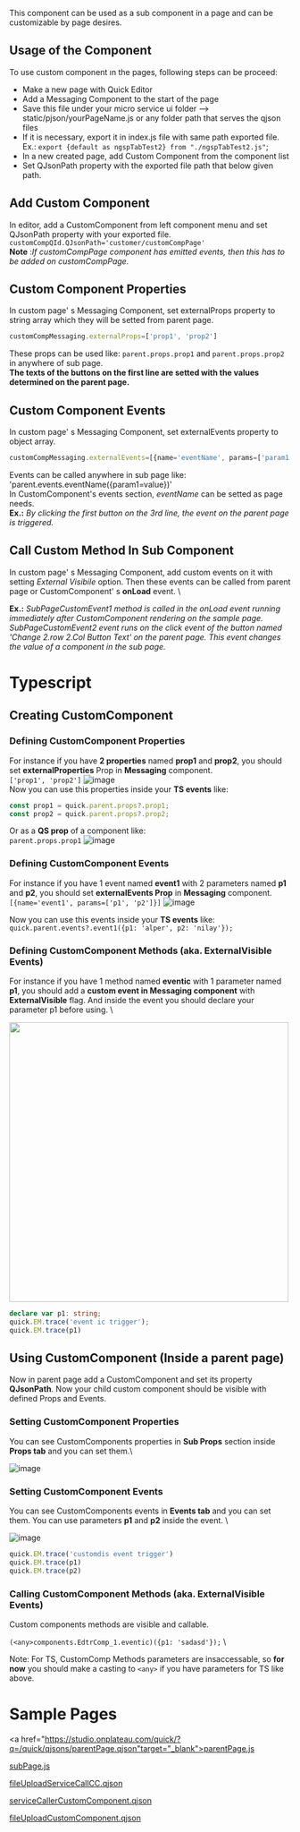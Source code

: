 This component can be used as a sub component in a page and can be customizable by page desires.

## Usage of the Component
To use custom component ın the pages, following steps can be proceed:
*  Make a new page with Quick Editor
*  Add a Messaging Component to the start of the page
*  Save this file under your micro service ui folder --> static/pjson/yourPageName.js or any folder path that serves the qjson files
*  If it is necessary, export it in index.js file with same path exported file.
 Ex.: `export {default as ngspTabTest2} from "./ngspTabTest2.js"`;
*  In a new created page, add Custom Component from the component list
*  Set QJsonPath property with the exported file path that below given path.


## Add Custom Component
In editor, add a CustomComponent from left component menu and set QJsonPath property with your exported file.
`customCompQId.QJsonPath='customer/customCompPage'` \
**Note** :*If customCompPage component has emitted events, then this has to be added on customCompPage.*

## Custom Component Properties
In custom page' s Messaging Component, set externalProps property to string array which they will be setted from parent page.
```js
customCompMessaging.externalProps=['prop1', 'prop2']
```
These props can be used like: `parent.props.prop1` and `parent.props.prop2` in anywhere of sub page. \
**The texts of the buttons on the first line are setted with the values ​​determined on the parent page.**

## Custom Component Events
In custom page' s Messaging Component, set externalEvents property to object array.
```js
customCompMessaging.externalEvents=[{name='eventName', params=['param1', 'param2']}]
```
Events can be called anywhere in sub page like: 'parent.events.eventName({param1=value})' \
In CustomComponent's events section, *eventName* can be setted as page needs. \
**Ex.:** *By clicking the first button on the 3rd line, the event on the parent page is triggered.*

## Call Custom Method In Sub Component
In custom page' s Messaging Component, add custom events on it with setting *External Visibile* option. Then these events can be called from parent page or CustomComponent' s **onLoad** event. \

**Ex.:** *SubPageCustomEvent1 method is called in the onLoad event running immediately after CustomComponent rendering on the sample page. SubPageCustomEvent2 event runs on the click event of the button named 'Change 2.row 2.Col Button Text' on the parent page. This event changes the value of a component in the sub page.*


# Typescript
## Creating CustomComponent
### Defining CustomComponent Properties
For instance if you have **2 properties** named **prop1** and **prop2**, you should set **externalProperties** Prop in **Messaging** component. \
`['prop1', 'prop2']` ![image](https://cdn.softtech.com.tr/ngsp-quick/nemo/dev/mdImages/customComponent/props.png) \
Now you can use this properties inside your **TS events** like:
```ts
const prop1 = quick.parent.props?.prop1;
const prop2 = quick.parent.props?.prop2;
```
Or as a **QS prop** of a component like:\
`parent.props.prop1` ![image](https://cdn.softtech.com.tr/ngsp-quick/nemo/dev/mdImages/customComponent/qsProps.png)


### Defining CustomComponent Events
For instance if you have 1 event named **event1** with 2 parameters named **p1** and **p2**, you should set **externalEvents Prop** in **Messaging** component. \
`[{name='event1', params=['p1', 'p2']}]` ![image](https://cdn.softtech.com.tr/ngsp-quick/nemo/dev/mdImages/customComponent/externalEventsProps.png)

Now you can use this events inside your **TS events** like: `quick.parent.events?.event1({p1: 'alper', p2: 'nilay'});`

### Defining CustomComponent Methods (aka. ExternalVisible Events)
For instance if you have 1 method named **eventic** with 1 parameter named **p1**, you should add a **custom event in Messaging component** with **ExternalVisible** flag. And inside the event you should declare your parameter p1 before using. \

<img src="https://cdn.softtech.com.tr/ngsp-quick/nemo/dev/mdImages/customComponent/externalVisible.png" width="500px" height="auto">

```ts
declare var p1: string;
quick.EM.trace('event ic trigger');
quick.EM.trace(p1)
```

## Using CustomComponent (Inside a parent page)
Now in parent page add a CustomComponent and set its property **QJsonPath**. Now your child custom component should be visible with defined Props and Events.
### Setting CustomComponent Properties
You can see CustomComponents properties in **Sub Props** section inside **Props tab** and you can set them.\

![image](https://cdn.softtech.com.tr/ngsp-quick/nemo/dev/mdImages/customComponent/subProps.png)
### Setting CustomComponent Events
You can see CustomComponents events in **Events tab** and you can set them. You can use parameters **p1** and **p2** inside the event. \

![image](https://cdn.softtech.com.tr/ngsp-quick/nemo/dev/mdImages/customComponent/eventsTab.png)

```ts
quick.EM.trace('customdis event trigger')
quick.EM.trace(p1)
quick.EM.trace(p2)
```
### Calling CustomComponent Methods (aka. ExternalVisible Events)
Custom components methods are visible and callable.

`(<any>components.EdtrComp_1.eventic)({p1: 'sadasd'});` \

Note: For TS, CustomComp Methods parameters are insaccessable, so **for now** you should make a casting to `<any>` if you have parameters for TS like above.


# Sample Pages

<a href="https://studio.onplateau.com/quick/?q=/quick/qjsons/parentPage.qjson"target="_blank">parentPage.js</a>

<a href="https://studio.onplateau.com/quick/?q=/quick/qjsons/subPage.qjson" target="_blank">subPage.js</a>

<a href="https://studio.onplateau.com/quick/?q=/quick/qjsons/fileUploadServiceCallCC.qjson" target="_blank">fileUploadServiceCallCC.qjson</a>

<a href="https://studio.onplateau.com/quick/?q=/quick/qjsons/serviceCallerCustomComponent.qjson" target="_blank">serviceCallerCustomComponent.qjson</a>

<a href="https://studio.onplateau.com/quick/?q=/quick/qjsons/fileUploadCustomComponent.qjson" target="_blank">fileUploadCustomComponent.qjson</a>